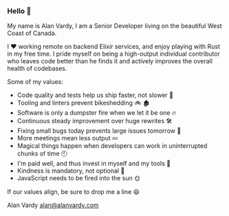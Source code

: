 ### Hello 👋

My name is Alan Vardy, I am a Senior Developer living on the beautiful West Coast of Canada. 

I ❤️ working remote on backend Elixir services, and enjoy playing with Rust in my free time. I pride myself on being a high-output individual contributor who leaves code better than he finds it and actively improves the overall health of codebases.

Some of my values:
- Code quality and tests help us ship faster, not slower 🚢
- Tooling and linters prevent bikeshedding 🚲 🏚️
- Software is only a dumpster fire when we let it be one 🔥
- Continuous steady improvement over huge rewrites 🛠️
- Fixing small bugs today prevents large issues tomorrow 🐛
- More meetings mean less output 💤
- Magical things happen when developers can work in uninterrupted chunks of time 🕙
- I'm paid well, and thus invest in myself and my tools 🚀
- Kindness is mandatory, not optional 🥰
- JavaScript needs to be fired into the sun 🌞

If our values align, be sure to drop me a line 😆

Alan Vardy
alan@alanvardy.com
